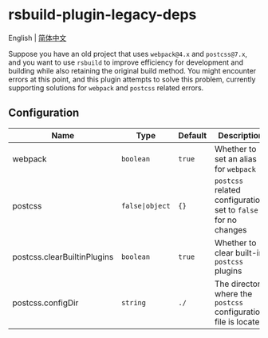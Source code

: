 # rsbuild-plugin-legacy-deps

English | [简体中文](README.zh_CN.md)

Suppose you have an old project that uses `webpack@4.x` and `postcss@7.x`, and you want to use `rsbuild` to improve efficiency for development and building while also retaining the original build method. You might encounter errors at this point, and this plugin attempts to solve this problem, currently supporting solutions for `webpack` and `postcss` related errors.

## Configuration

| Name                        | Type            | Default| Description                                                    |
| --------------------------- | --------------- | ------ | -------------------------------------------------------------- |
| webpack                     | `boolean`       | `true` | Whether to set an alias for `webpack`                          |
| postcss                     | `false\|object` | `{}`   | `postcss` related configuration, set to `false` for no changes |
| postcss.clearBuiltinPlugins | `boolean`       | `true` | Whether to clear built-in `postcss` plugins                    |
| postcss.configDir           | `string`        | `./`   | The directory where the `postcss` configuration file is located|
